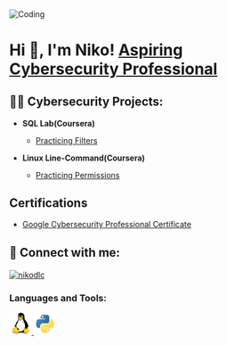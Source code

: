 <img align="center" alt="Coding" width="800" src="https://sc.edu/study/colleges_schools/law/centers/cybersecurity/_images/cybersecurity_legal_task_force-banner-825.jpg">
<h1>Hi &#128075;, I'm Niko! <a href="https://www.linkedin.com/in/nikodlc/">Aspiring Cybersecurity Professional</a>

<h2>👨‍💻 Cybersecurity Projects:</h2>

- <b>SQL Lab(Coursera)</b>
  - [Practicing Filters](https://github.com/Nikodlc01/SQL-Lab)
 
- <b>Linux Line-Command(Coursera)</b>
  - [Practicing Permissions](https://github.com/Nikodlc01/Linux-Lab)
  
<h2>Certifications</h2>

- [Google Cybersecurity Professional Certificate](https://coursera.org/share/cff707714a687999ee90ec820e128cd1)

<h2> 🤳 Connect with me:</h2>

<a href="https://linkedin.com/in/nikodlc" target="blank"><img align="center" src="https://raw.githubusercontent.com/rahuldkjain/github-profile-readme-generator/master/src/images/icons/Social/linked-in-alt.svg" alt="nikodlc" height="30" width="40" /></a>
</p>

<h3 align="left">Languages and Tools:</h3>
<p align="left"> <a href="https://www.linux.org/" target="_blank" rel="noreferrer"> <img src="https://raw.githubusercontent.com/devicons/devicon/master/icons/linux/linux-original.svg" alt="linux" width="40" height="40"/> </a> <a href="https://www.python.org" target="_blank" rel="noreferrer"> <img src="https://raw.githubusercontent.com/devicons/devicon/master/icons/python/python-original.svg" alt="python" width="40" height="40"/> </a> </p>


<!--
**Nikodlc01/Nikodlc01** is a ✨ _special_ ✨ repository because its `README.md` (this file) appears on your GitHub profile.

Here are some ideas to get you started:

- 🔭 I’m currently working on ...
- 🌱 I’m currently learning ...
- 👯 I’m looking to collaborate on ...
- 🤔 I’m looking for help with ...
- 💬 Ask me about ...
- 📫 How to reach me: ...
- 😄 Pronouns: ...
- ⚡ Fun fact: ...
-->
